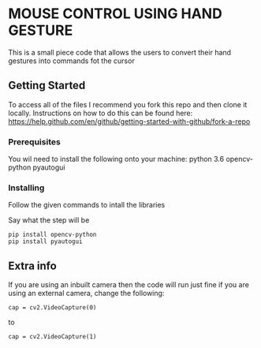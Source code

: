 # MOUSE CONTROL USING HAND GESTURE

This is a small piece code that allows the users to convert their hand gestures into commands fot the cursor
## Getting Started

To access all of the files I recommend you fork this repo and then clone it locally. Instructions on how to do this can be found here: https://help.github.com/en/github/getting-started-with-github/fork-a-repo

### Prerequisites

You wil need to install the following onto your machine:
python 3.6
opencv-python
pyautogui

### Installing

Follow the given commands to intall the libraries

Say what the step will be

```
pip install opencv-python
pip install pyautogui
```

## Extra info

If you are using an inbuilt camera then the code will run just fine 
if you are using an external camera, change the following:
```
cap = cv2.VideoCapture(0)
```
to
```
cap = cv2.VideoCapture(1)

```

